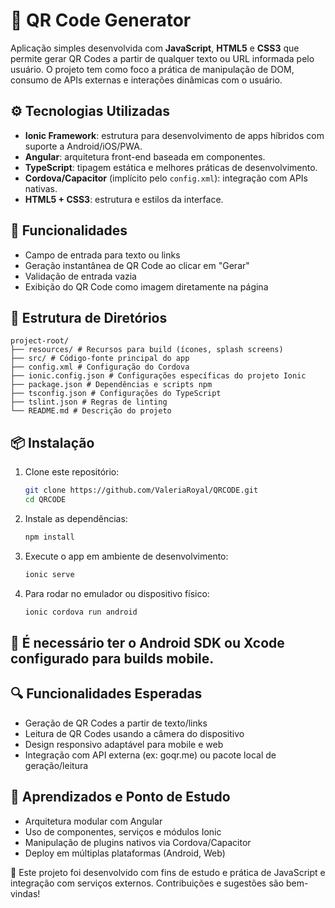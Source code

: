 # 📱 QR Code Generator

Aplicação simples desenvolvida com **JavaScript**, **HTML5** e **CSS3** que permite gerar QR Codes a partir de qualquer texto ou URL informada pelo usuário. O projeto tem como foco a prática de manipulação de DOM, consumo de APIs externas e interações dinâmicas com o usuário.

## ⚙️ Tecnologias Utilizadas

- **Ionic Framework**: estrutura para desenvolvimento de apps híbridos com suporte a Android/iOS/PWA.
- **Angular**: arquitetura front-end baseada em componentes.
- **TypeScript**: tipagem estática e melhores práticas de desenvolvimento.
- **Cordova/Capacitor** (implícito pelo `config.xml`): integração com APIs nativas.
- **HTML5 + CSS3**: estrutura e estilos da interface.


## 🎯 Funcionalidades

- Campo de entrada para texto ou links
- Geração instantânea de QR Code ao clicar em "Gerar"
- Validação de entrada vazia
- Exibição do QR Code como imagem diretamente na página

## 📁 Estrutura de Diretórios

```
project-root/
├── resources/ # Recursos para build (ícones, splash screens)
├── src/ # Código-fonte principal do app
├── config.xml # Configuração do Cordova
├── ionic.config.json # Configurações específicas do projeto Ionic
├── package.json # Dependências e scripts npm
├── tsconfig.json # Configurações do TypeScript
├── tslint.json # Regras de linting
└── README.md # Descrição do projeto
```

## 📦 Instalação

1. Clone este repositório:
   ```bash
   git clone https://github.com/ValeriaRoyal/QRCODE.git
   cd QRCODE
   
2. Instale as dependências:
   ```bash
   npm install
3. Execute o app em ambiente de desenvolvimento:
    ```bash
    ionic serve
4. Para rodar no emulador ou dispositivo físico:
   ```bash
   ionic cordova run android

## 🔧 É necessário ter o Android SDK ou Xcode configurado para builds mobile.
      
## 🔍 Funcionalidades Esperadas

- Geração de QR Codes a partir de texto/links
- Leitura de QR Codes usando a câmera do dispositivo
- Design responsivo adaptável para mobile e web
- Integração com API externa (ex: goqr.me) ou pacote local de geração/leitura

## 🧪 Aprendizados e Ponto de Estudo

- Arquitetura modular com Angular
- Uso de componentes, serviços e módulos Ionic
- Manipulação de plugins nativos via Cordova/Capacitor
- Deploy em múltiplas plataformas (Android, Web)


📌 Este projeto foi desenvolvido com fins de estudo e prática de JavaScript e integração com serviços externos. Contribuições e sugestões são bem-vindas!
